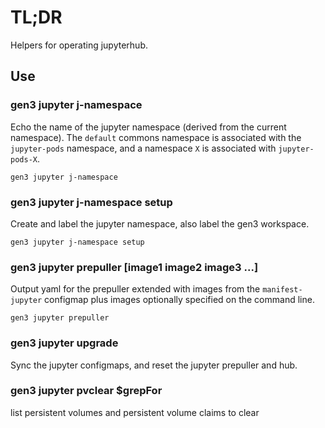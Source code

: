 # TL;DR

Helpers for operating jupyterhub.

## Use

### gen3 jupyter j-namespace

Echo the name of the jupyter namespace (derived from the current namespace).
The `default` commons namespace is associated with the `jupyter-pods` namespace,
and a namespace `X` is associated with `jupyter-pods-X`.

```
gen3 jupyter j-namespace
```

### gen3 jupyter j-namespace setup

Create and label the jupyter namespace, also label the gen3 workspace.

```
gen3 jupyter j-namespace setup
```

### gen3 jupyter prepuller [image1 image2 image3 ...]

Output yaml for the prepuller extended with images from the `manifest-jupyter`
configmap plus images optionally specified on the command line.

```
gen3 jupyter prepuller
```

### gen3 jupyter upgrade

Sync the jupyter configmaps, and reset the jupyter prepuller and hub.

### gen3 jupyter pvclear $grepFor

list persistent volumes and persistent volume claims to clear
